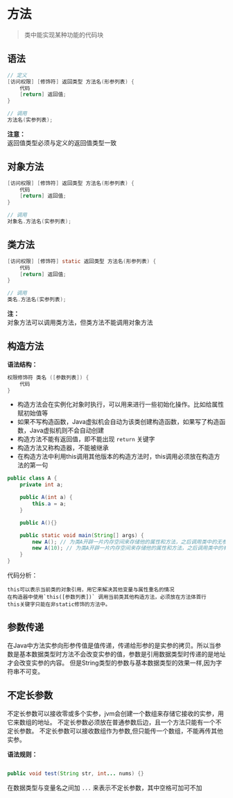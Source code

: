 # 方法

> 类中能实现某种功能的代码块

## 语法

```java
// 定义
[访问权限] [修饰符] 返回类型 方法名(形参列表) {
    代码
    [return] 返回值;
}

// 调用
方法名(实参列表);
```

**注意：**  
    返回值类型必须与定义的返回值类型一致

## 对象方法

```java
[访问权限] [修饰符] 返回类型 方法名(形参列表) {
    代码
    [return] 返回值;
}

// 调用
对象名.方法名(实参列表);
```

## 类方法

```java
[访问权限] [修饰符] static 返回类型 方法名(形参列表) {
    代码
    [return] 返回值;
}

// 调用
类名.方法名(实参列表);
```

**注：**  
    对象方法可以调用类方法，但类方法不能调用对象方法

## 构造方法

**语法结构：**
```java
权限修饰符 类名 ([参数列表]) {
    代码
}
```

* 构造方法会在实例化对象时执行，可以用来进行一些初始化操作。比如给属性赋初始值等
* 如果不写构造函数，Java虚拟机会自动为该类创建构造函数，如果写了构造函数，Java虚拟机则不会自动创建
* 构造方法不能有返回值，即不能出现 `return` 关键字
* 构造方法又称构造器，不能被继承
* 在构造方法中利用this调用其他版本的构造方法时，this调用必须放在构造方法的第一句 

```java
public class A {
    private int a;

    public A(int a) {
        this.a = a;
    }

    public A(){}

    public static void main(String[] args) {
        new A(); // 为类A开辟一片内存空间来存储他的属性和方法，之后调用类中的无参构造方法
        new A(10); // 为类A开辟一片内存空间来存储他的属性和方法，之后调用类中的有参构造方法，一般用来初始化属性。
    }
}
```

代码分析：
```
this可以表示当前类的对象引用，用它来解决其他变量与属性重名的情况
在构造器中使用`this([参数列表])` 调用当前类其他构造方法，必须放在方法体首行
this关键字只能在非static修饰的方法中。
```


## 参数传递

在Java中方法实参向形参传值是值传递，传递给形参的是实参的拷贝。所以当参数是基本数据类型时方法不会改变实参的值，参数是引用数据类型时传递的是地址才会改变实参的内容。
但是String类型的参数与基本数据类型的效果一样,因为字符串不可变。


## 不定长参数

不定长参数可以接收零或多个实参，jvm会创建一个数组来存储它接收的实参，用它来数组的地址。
不定长参数必须放在普通参数后边，且一个方法只能有一个不定长参数。
不定长参数可以接收数组作为参数,但只能传一个数组，不能再传其他实参。

**语法规则：**

```java

public void test(String str, int... nums) {}

```

在数据类型与变量名之间加 `...` 来表示不定长参数，其中空格可加可不加
